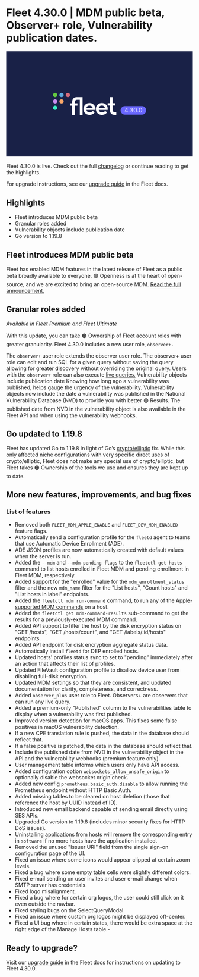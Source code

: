 # Fleet 4.30.0 | MDM public beta, Observer+ role, Vulnerability publication dates.

![Fleet 4.30.0](../website/assets/images/articles/fleet-4.30.0-1600x900@2x.png)

Fleet 4.30.0 is live. Check out the full [changelog](https://github.com/fleetdm/fleet/releases/tag/fleet-v4.30.0) or continue reading to get the highlights.

For upgrade instructions, see our [upgrade guide](https://fleetdm.com/docs/deploying/upgrading-fleet) in the Fleet docs.

## Highlights

* Fleet introduces MDM public beta
* Granular roles added
* Vulnerability objects include publication date
* Go version to 1.19.8

## Fleet introduces MDM public beta

Fleet has enabled MDM features in the latest release of Fleet as a public beta broadly available to everyone. 🟣 Openness is at the heart of open-source, and we are excited to bring an open-source MDM. [Read the full announcement.](https://fleetdm.com/releases/fleet-introduces-mdm)

## Granular roles added
_Available in Fleet Premium and Fleet Ultimate_

With this update, you can take 🟠 Ownership of Fleet account roles with greater granularity. Fleet 4.30.0 includes a new user role, `observer+.`

The `observer+` user role extends the observer user role. The observer+ user role can edit and run SQL for a given query without saving the query allowing for greater discovery without overriding the original query. Users with the `observer+` role can also execute [live queries.](https://fleetdm.com/docs/using-fleet/fleet-ui#run-a-query)
Vulnerability objects include publication date
Knowing how long ago a vulnerability was published, helps gauge the urgency of the vulnerability. Vulnerability objects now include the date a vulnerability was published in the National Vulnerability Database (NVD) to provide you with better 🟢 Results. The published date from NVD in the vulnerability object is also available in the Fleet API and when using the vulnerability webhooks.

## Go updated to 1.19.8

Fleet has updated Go to 1.19.8 in light of Go’s [crypto/elliptic](https://github.com/golang/go/issues/58647) fix. While this only affected niche configurations with very specific direct uses of crypto/elliptic, Fleet does not make any special use of crypto/elliptic, but Fleet takes 🟠 Ownership of the tools we use and ensures they are kept up to date.

## More new features, improvements, and bug fixes

### List of features

- Removed both `FLEET_MDM_APPLE_ENABLE` and `FLEET_DEV_MDM_ENABLED` feature flags.
- Automatically send a configuration profile for the `fleetd` agent to teams that use Automatic Device Enrollment (ADE).
- ADE JSON profiles are now automatically created with default values when the server is run.
- Added the `--mdm` and `--mdm-pending flags` to the `fleetctl get hosts` command to list hosts enrolled in Fleet MDM and pending enrollment in Fleet MDM, respectively.
- Added support for the "enrolled" value for the `mdm_enrollment_status` filter and the new `mdm_name` filter for the "List hosts", "Count hosts" and "List hosts in label" endpoints.
- Added the `fleetctl mdm run-command` command, to run any of the [Apple-supported MDM commands](https://developer.apple.com/documentation/devicemanagement/commands_and_queries) on a host.
- Added the `fleetctl get mdm-command-results` sub-command to get the results for a previously-executed MDM command.
- Added API support to filter the host by the disk encryption status on "GET /hosts", "GET /hosts/count", and "GET /labels/:id/hosts" endpoints.
- Added API endpoint for disk encryption aggregate status data.
- Automatically install `fleetd` for DEP enrolled hosts.
- Updated hosts' profiles status sync to set to "pending" immediately after an action that affects their list of profiles.
- Updated FileVault configuration profile to disallow device user from disabling full-disk encryption.
- Updated MDM settings so that they are consistent, and updated documentation for clarity, completeness, and correctness.
- Added `observer_plus` user role to Fleet. Observers+ are observers that can run any live query.
- Added a premium-only "Published" column to the vulnerabilities table to display when a vulnerability was first published.
- Improved version detection for macOS apps. This fixes some false positives in macOS vulnerability detection.
- If a new CPE translation rule is pushed, the data in the database should reflect that.
- If a false positive is patched, the data in the database should reflect that.
- Include the published date from NVD in the vulnerability object in the API and the vulnerability webhooks (premium feature only).
- User management table informs which users only have API access.
- Added configuration option `websockets_allow_unsafe_origin` to optionally disable the websocket origin check.
- Added new config `prometheus.basic_auth.disable` to allow running the Prometheus endpoint without HTTP Basic Auth.
- Added missing tables to be cleared on host deletion (those that reference the host by UUID instead of ID).
- Introduced new email backend capable of sending email directly using SES APIs.
- Upgraded Go version to 1.19.8 (includes minor security fixes for HTTP DoS issues).
- Uninstalling applications from hosts will remove the corresponding entry in `software` if no more hosts have the application installed.
- Removed the unused "Issuer URI" field from the single sign-on configuration page of the UI.
- Fixed an issue where some icons would appear clipped at certain zoom levels.
- Fixed a bug where some empty table cells were slightly different colors.
- Fixed e-mail sending on user invites and user e-mail change when SMTP server has credentials.
- Fixed logo misalignment.
- Fixed a bug where for certain org logos, the user could still click on it even outside the navbar.
- Fixed styling bugs on the SelectQueryModal.
- Fixed an issue where custom org logos might be displayed off-center.
- Fixed a UI bug where in certain states, there would be extra space at the right edge of the Manage Hosts table.-

## Ready to upgrade?

Visit our [upgrade guide](https://fleetdm.com/docs/deploying/upgrading-fleet) in the Fleet docs for instructions on updating to Fleet 4.30.0.

<meta name="category" value="releases">
<meta name="authorFullName" value="JD Strong">
<meta name="authorGitHubUsername" value="spokanemac">
<meta name="publishedOn" value="2023-04-11">
<meta name="articleTitle" value="Fleet 4.30.0 | MDM public beta, Observer+ role, Vulnerability publication dates">
<meta name="articleImageUrl" value="../website/assets/images/articles/fleet-4.30.0-1600x900@2x.png">
